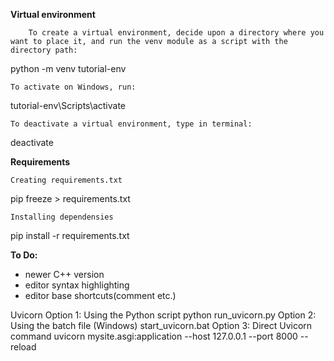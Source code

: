 
****Virtual environment****

        To create a virtual environment, decide upon a directory where you want to place it, and run the venv module as a script with the directory path:
python -m venv tutorial-env

    То асtivate on Windows, run:
tutorial-env\Scripts\activate

    To deactivate a virtual environment, type in terminal:

deactivate


****Requirements****

    Creating requirements.txt

pip freeze > requirements.txt

    Installing dependensies

pip install -r requirements.txt


****To Do:****

- newer C++ version
- editor syntax highlighting
- editor base shortcuts(comment etc.)

Uvicorn
Option 1: Using the Python script
python run_uvicorn.py
Option 2: Using the batch file (Windows)
start_uvicorn.bat
Option 3: Direct Uvicorn command
uvicorn mysite.asgi:application --host 127.0.0.1 --port 8000 --reload
